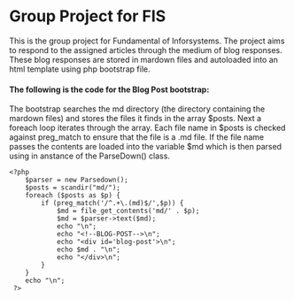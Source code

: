 Group Project for FIS
=====================

This is the group project for Fundamental of Inforsystems. The project aims to respond to the assigned articles through the medium of blog responses. These blog responses are stored in mardown files and autoloaded into an html template using php bootstrap file.

#### The following is the code for the Blog Post bootstrap:
The bootstrap searches the md directory (the directory containing the mardown files) and stores the files it finds in the array $posts. Next a foreach loop iterates through the array. Each file name in $posts is checked against preg_match to ensure that the file is a .md file. If the file name passes the contents are loaded into the variable $md which is then parsed using in anstance of the ParseDown() class.

```
<?php 
	$parser = new Parsedown();
	$posts = scandir("md/");
	foreach ($posts as $p) {
		if (preg_match('/^.+\.(md)$/',$p)) {
			$md = file_get_contents('md/' . $p);
			$md = $parser->text($md);
			echo "\n";
			echo "<!--BLOG-POST-->\n";
			echo "<div id='blog-post'>\n";
			echo $md . "\n";
			echo "</div>\n";
		}
	}
	echo "\n";
 ?>
```

